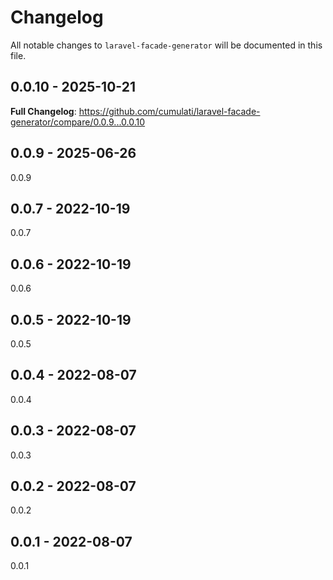 # Changelog

All notable changes to `laravel-facade-generator` will be documented in this file.

## 0.0.10 - 2025-10-21

**Full Changelog**: https://github.com/cumulati/laravel-facade-generator/compare/0.0.9...0.0.10

## 0.0.9 - 2025-06-26

0.0.9

## 0.0.7 - 2022-10-19

0.0.7

## 0.0.6 - 2022-10-19

0.0.6

## 0.0.5 - 2022-10-19

0.0.5

## 0.0.4 - 2022-08-07

0.0.4

## 0.0.3 - 2022-08-07

0.0.3

## 0.0.2 - 2022-08-07

0.0.2

## 0.0.1 - 2022-08-07

0.0.1

